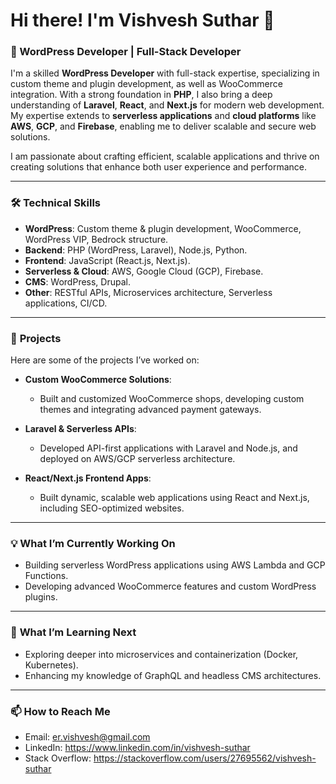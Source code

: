 # Hi there! I'm Vishvesh Suthar 👋

### 🚀 WordPress Developer | Full-Stack Developer

I'm a skilled **WordPress Developer** with full-stack expertise, specializing in custom theme and plugin development, as well as WooCommerce integration. With a strong foundation in **PHP**, I also bring a deep understanding of **Laravel**, **React**, and **Next.js** for modern web development. My expertise extends to **serverless applications** and **cloud platforms** like **AWS**, **GCP**, and **Firebase**, enabling me to deliver scalable and secure web solutions.

I am passionate about crafting efficient, scalable applications and thrive on creating solutions that enhance both user experience and performance.

---

### 🛠 **Technical Skills**

- **WordPress**: Custom theme & plugin development, WooCommerce, WordPress VIP, Bedrock structure.
- **Backend**: PHP (WordPress, Laravel), Node.js, Python.
- **Frontend**: JavaScript (React.js, Next.js).
- **Serverless & Cloud**: AWS, Google Cloud (GCP), Firebase.
- **CMS**: WordPress, Drupal.
- **Other**: RESTful APIs, Microservices architecture, Serverless applications, CI/CD.

---

### 📂 **Projects**

Here are some of the projects I’ve worked on:

- **Custom WooCommerce Solutions**: 
  - Built and customized WooCommerce shops, developing custom themes and integrating advanced payment gateways.
  
- **Laravel & Serverless APIs**:
  - Developed API-first applications with Laravel and Node.js, and deployed on AWS/GCP serverless architecture.
  
- **React/Next.js Frontend Apps**:
  - Built dynamic, scalable web applications using React and Next.js, including SEO-optimized websites.

---

### 💡 **What I’m Currently Working On**

- Building serverless WordPress applications using AWS Lambda and GCP Functions.
- Developing advanced WooCommerce features and custom WordPress plugins.

---

### 🌱 **What I’m Learning Next**

- Exploring deeper into microservices and containerization (Docker, Kubernetes).
- Enhancing my knowledge of GraphQL and headless CMS architectures.

---

### 📫 **How to Reach Me**

- Email: er.vishvesh@gmail.com
- LinkedIn: https://www.linkedin.com/in/vishvesh-suthar
- Stack Overflow: https://stackoverflow.com/users/27695562/vishvesh-suthar
